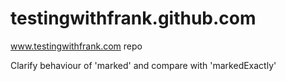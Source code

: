 testingwithfrank.github.com
===========================

www.testingwithfrank.com repo

Clarify behaviour of 'marked' and compare with 'markedExactly'
